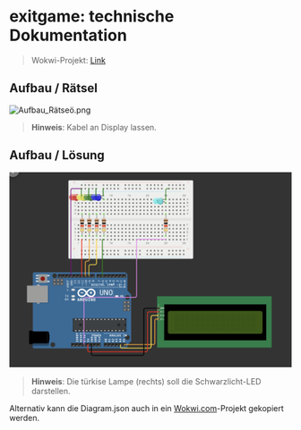 # exitgame: technische Dokumentation

> Wokwi-Projekt: [Link](https://wokwi.com/projects/401155421833016321)

## Aufbau / Rätsel

![Aufbau_Rätseö.png](Aufbau_Rätsel.png)

> **Hinweis**: Kabel an Display lassen.

## Aufbau / Lösung

![Aufbau.png](Aufbau.png)

> **Hinweis**: Die türkise Lampe (rechts) soll die Schwarzlicht-LED darstellen.

Alternativ kann die Diagram.json auch in ein [Wokwi.com](https://wokwi.com)-Projekt gekopiert werden.
